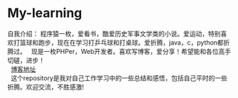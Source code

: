  My-learning 
 ====
 自我介绍：
    程序猿一枚，爱看书，酷爱历史军事文学类的小说。爱运动，特别喜欢打篮球和跑步，现在在学习打乒乓球和打桌球。爱折腾，java，c，python都折腾过。
    现是一枚PHPer，Web开发者。喜欢写博客，爱分享！希望能和各位高手切磋，进步！<br>
   [博客地址](http://blog.csdn.net/whq19890827 "点击进入")<br>
   这个repository是我对自己工作学习中的一些总结和感悟，包括自己平时的一些折腾。欢迎交流，不胜感激!
    
